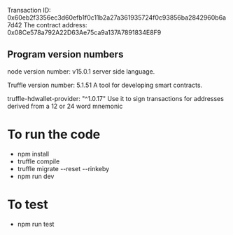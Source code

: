 
Transaction ID: 0x60eb2f3356ec3d60efb1f0c11b2a27a361935724f0c93856ba2842960b6a7d42
The contract address: 0x08Ce578a792A22D63Ae75ca9a137A7891834E8F9

Program version numbers
----
node version number: v15.0.1
 server side language.

Truffle version number: 5.1.51
 A tool for developing smart contracts.

truffle-hdwallet-provider: "^1.0.17"
 Use it to sign transactions for addresses derived from a 12 or 24 word mnemonic

 # To run the code
 - npm install
 - truffle compile
 - truffle migrate --reset --rinkeby <Your rinkeby url>
 - npm run dev

 # To test
 - npm run test
